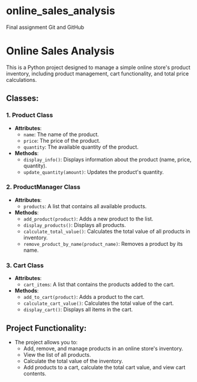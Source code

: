 # online_sales_analysis
Final assignment Git and GitHub
# Online Sales Analysis

This is a Python project designed to manage a simple online store's product inventory, including product management, cart functionality, and total price calculations.

## Classes:

### 1. **Product Class**
- **Attributes**:
  - `name`: The name of the product.
  - `price`: The price of the product.
  - `quantity`: The available quantity of the product.
- **Methods**:
  - `display_info()`: Displays information about the product (name, price, quantity).
  - `update_quantity(amount)`: Updates the product's quantity.

### 2. **ProductManager Class**
- **Attributes**:
  - `products`: A list that contains all available products.
- **Methods**:
  - `add_product(product)`: Adds a new product to the list.
  - `display_products()`: Displays all products.
  - `calculate_total_value()`: Calculates the total value of all products in inventory.
  - `remove_product_by_name(product_name)`: Removes a product by its name.

### 3. **Cart Class**
- **Attributes**:
  - `cart_items`: A list that contains the products added to the cart.
- **Methods**:
  - `add_to_cart(product)`: Adds a product to the cart.
  - `calculate_cart_value()`: Calculates the total value of the cart.
  - `display_cart()`: Displays all items in the cart.

## Project Functionality:

- The project allows you to:
  - Add, remove, and manage products in an online store's inventory.
  - View the list of all products.
  - Calculate the total value of the inventory.
  - Add products to a cart, calculate the total cart value, and view cart contents.

